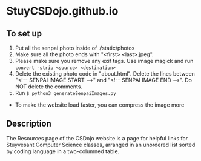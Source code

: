 # StuyCSDojo.github.io

## To set up
1. Put all the senpai photo inside of ./static/photos
2. Make sure all the photo ends with "\<first> \<last>.jpeg".
3. Please make sure you remove any exif tags. Use image magick and run ```convert -strip <source> <destination>```
4. Delete the existing photo code in "about.html". Delete the lines between "<!-- SENPAI IMAGE START --\>" and "<!-- SENPAI IMAGE END --\>". Do NOT delete the comments. 
5. Run ```$ python3 generateSenpaiImages.py```

* To make the website load faster, you can compress the image more

## Description
  The Resources page of the CSDojo website is a page for helpful links for Stuyvesant Computer Science classes,
arranged in an unordered list sorted by coding language in a two-columned table.
